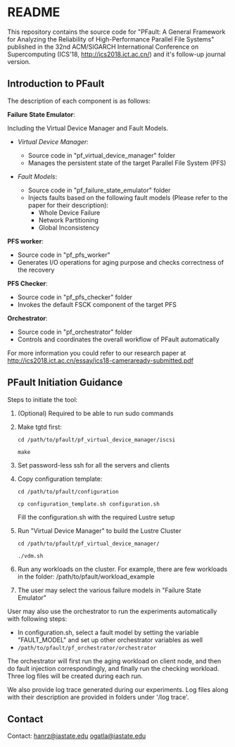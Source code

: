 # README #
This repository contains the source code for "PFault: A General Framework for Analyzing the 
Reliability of High-Performance Parallel File Systems" published in the 
32nd ACM/SIGARCH International Conference on Supercomputing (ICS'18, http://ics2018.ict.ac.cn/)
 and it's follow-up journal version.

## Introduction to PFault ##
The description of each component is as follows:

**Failure State Emulator**:

Including the Virtual Device Manager and Fault Models.

- *Virtual Device Manager*:
  - Source code in "pf_virtual_device_manager" folder
  - Manages the persistent state of the target Parallel File System (PFS)


- *Fault Models*:
  - Source code in "pf_failure_state_emulator" folder
  - Injects faults based on the following fault models (Please refer to the paper for their description):
    - Whole Device Failure
    - Network Partitioning
    - Global Inconsistency


**PFS worker**:
  - Source code in "pf_pfs_worker"
  - Generates I/O operations for aging purpose and checks correctness of the recovery

**PFS Checker**:
  - Source code in "pf_pfs_checker" folder
  - Invokes the default FSCK component of the target PFS
  
**Orchestrator**:
  - Source code in "pf_orchestrator" folder
  - Controls and coordinates the overall workflow of PFault automatically

For more information you could refer to our research paper 
at http://ics2018.ict.ac.cn/essay/ics18-cameraready-submitted.pdf

## PFault Initiation Guidance ##

Steps to initiate the tool:

  1.  (Optional) Required to be able to run sudo commands

  2.  Make tgtd first:
 
      ```cd /path/to/pfault/pf_virtual_device_manager/iscsi```
      
      ```make```

  3.  Set password-less ssh for all the servers and clients
  
  4.  Copy configuration template:

      ```cd /path/to/pfault/configuration```
      
      ```cp configuration_template.sh configuration.sh```

      Fill the configuration.sh with the required Lustre setup

  5.  Run "Virtual Device Manager" to build the Lustre Cluster 

      ```cd /path/to/pfault/pf_virtual_device_manager/```
      
      ```./vdm.sh```

  6.  Run any workloads on the cluster. For example, there are few workloads in the folder:
      /path/to/pfault/workload_example
  
  7.  The user may select the various failure models in "Failure State Emulator"



User may also use the orchestrator to run the experiments automatically with following steps:
  - In configuration.sh, select a fault model by setting the variable "FAULT_MODEL" and set up other orchestrator variables as well
  - ```/path/to/pfault/pf_orchestrator/orchestrator```

The orchestrator will first run the aging workload on client node, and then do fault injection correspondingly, and finally run the checking workload. Three log files will be created during each run. 

We also provide log trace generated during our experiments. Log files along with their description are provided in folders under '/log trace'.

## Contact ##
Contact: hanrz@iastate.edu ogatla@iastate.edu 
